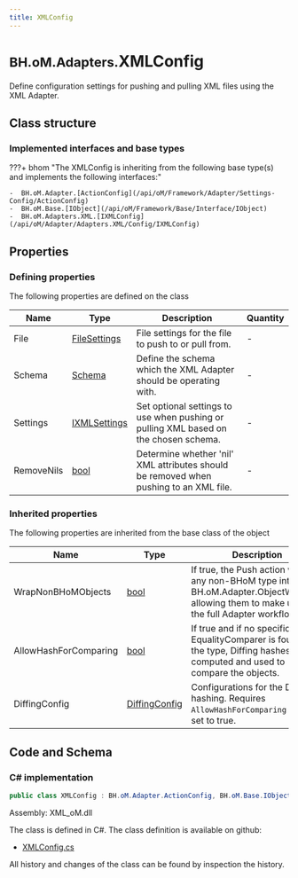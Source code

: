 ```yaml
---
title: XMLConfig
---
```


# <small>BH.oM.Adapters.</small>**XMLConfig**

Define configuration settings for pushing and pulling XML files using the XML Adapter.

## Class structure

### Implemented interfaces and base types

???+ bhom "The XMLConfig is inheriting from the following base type(s) and implements the following interfaces:"

    -  BH.oM.Adapter.[ActionConfig](/api/oM/Framework/Adapter/Settings-Config/ActionConfig)
    -  BH.oM.Base.[IObject](/api/oM/Framework/Base/Interface/IObject)
    -  BH.oM.Adapters.XML.[IXMLConfig](/api/oM/Adapter/Adapters.XML/Config/IXMLConfig)


## Properties



### Defining properties

The following properties are defined on the class

| Name             | Type             | Description      | Quantity         |
|------------------|------------------|------------------|------------------|
| File | [FileSettings](/api/oM/Framework/Adapter/FileSettings) | File settings for the file to push to or pull from. | - |
| Schema | [Schema](/api/oM/Adapter/Adapters.XML/Enums/Schema) | Define the schema which the XML Adapter should be operating with. | - |
| Settings | [IXMLSettings](/api/oM/Adapter/Adapters.XML/Settings/IXMLSettings) | Set optional settings to use when pushing or pulling XML based on the chosen schema. | - |
| RemoveNils | [bool](https://learn.microsoft.com/en-us/dotnet/api/System.Boolean?view=netstandard-2.0) | Determine whether 'nil' XML attributes should be removed when pushing to an XML file. | - |


### Inherited properties
The following properties are inherited from the base class of the object

| Name             | Type             | Description      | Quantity         |
|------------------|------------------|------------------|------------------|
| WrapNonBHoMObjects | [bool](https://learn.microsoft.com/en-us/dotnet/api/System.Boolean?view=netstandard-2.0) | If true, the Push action wraps any non-BHoM type into a BH.oM.Adapter.ObjectWrapper, allowing them to make use of the full Adapter workflow. | - |
| AllowHashForComparing | [bool](https://learn.microsoft.com/en-us/dotnet/api/System.Boolean?view=netstandard-2.0) | If true and if no specific EqualityComparer is found for the type, Diffing hashes are computed and used to compare the objects. | - |
| DiffingConfig | [DiffingConfig](/api/oM/Framework/Diffing/DiffingConfig) | Configurations for the Diffing hashing. Requires `AllowHashForComparing` to be set to true. | - |


## Code and Schema

### C# implementation

``` C# title="C#"
public class XMLConfig : BH.oM.Adapter.ActionConfig, BH.oM.Base.IObject, BH.oM.Adapters.XML.IXMLConfig
```

Assembly: XML_oM.dll

The class is defined in C#. The class definition is available on github:

- [XMLConfig.cs](https://github.com/BHoM/XML_Toolkit/blob/develop/XML_oM/Config\XMLConfig.cs)

All history and changes of the class can be found by inspection the history.
